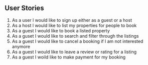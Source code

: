 ## User Stories

1. As a user I would like to sign up either as a guest or a host
2. As a host I would like to list my properties for people to book
3. As a guest I would like to book a listed property
4. As a guset I would like to search and filter through the listings
5. As a guest I would like to cancel a booking if I am not interested anymore
6. As a guest I would like to leave a review or rating for a listing
7. As a guest I woild like to make payment for my booking